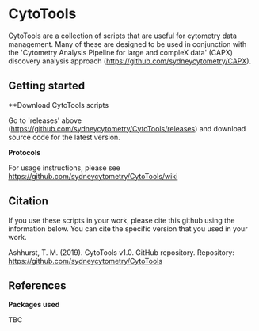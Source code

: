 # CytoTools

CytoTools are a collection of scripts that are useful for cytometry data management. Many of these are designed to be used in conjunction with the 'Cytometry Analysis Pipeline for large and compleX data' (CAPX) discovery analysis approach (https://github.com/sydneycytometry/CAPX).

## Getting started

**Download CytoTools scripts

Go to 'releases' above (https://github.com/sydneycytometry/CytoTools/releases) and download source code for the latest version.

**Protocols**

For usage instructions, please see https://github.com/sydneycytometry/CytoTools/wiki


## Citation
If you use these scripts in your work, please cite this github using the information below. You can cite the specific version that you used in your work.

Ashhurst, T. M. (2019). CytoTools v1.0. GitHub repository. Repository: https://github.com/sydneycytometry/CytoTools

## References

**Packages used**

TBC
